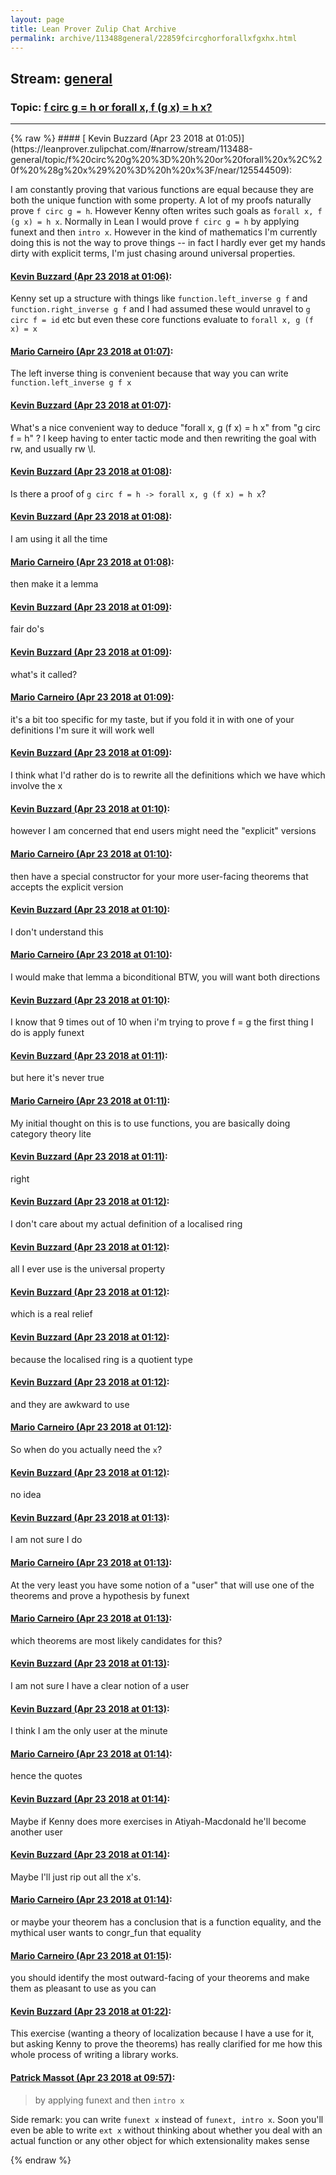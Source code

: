 ```yaml
---
layout: page
title: Lean Prover Zulip Chat Archive 
permalink: archive/113488general/22859fcircghorforallxfgxhx.html
---
```


## Stream: [general](https://leanprover-community.github.io/archive/113488general/index.html)
### Topic: [f circ g = h or forall x, f (g x) = h x?](https://leanprover-community.github.io/archive/113488general/22859fcircghorforallxfgxhx.html)

---

<base href="https://leanprover.zulipchat.com">
{% raw %}
#### [ Kevin Buzzard (Apr 23 2018 at 01:05)](https://leanprover.zulipchat.com/#narrow/stream/113488-general/topic/f%20circ%20g%20%3D%20h%20or%20forall%20x%2C%20f%20%28g%20x%29%20%3D%20h%20x%3F/near/125544509):
<p>I am constantly proving that various functions are equal because they are both the unique function with some property. A lot of my proofs naturally prove <code>f circ g = h</code>. However Kenny often writes such goals as <code>forall x, f (g x) = h x</code>. Normally in Lean I would prove <code>f circ g = h</code>  by applying funext and then <code>intro x</code>. However in the kind of mathematics I'm currently doing this is not the way to prove things -- in fact I hardly ever get my hands dirty with explicit terms, I'm just chasing around universal properties.</p>

#### [ Kevin Buzzard (Apr 23 2018 at 01:06)](https://leanprover.zulipchat.com/#narrow/stream/113488-general/topic/f%20circ%20g%20%3D%20h%20or%20forall%20x%2C%20f%20%28g%20x%29%20%3D%20h%20x%3F/near/125544552):
<p>Kenny set up a structure with things like <code>function.left_inverse g f</code> and <code>function.right_inverse g f</code> and I had assumed these would unravel to <code>g circ f = id</code> etc but even these core functions evaluate to <code>forall x, g (f x) = x</code></p>

#### [ Mario Carneiro (Apr 23 2018 at 01:07)](https://leanprover.zulipchat.com/#narrow/stream/113488-general/topic/f%20circ%20g%20%3D%20h%20or%20forall%20x%2C%20f%20%28g%20x%29%20%3D%20h%20x%3F/near/125544560):
<p>The left inverse thing is convenient because that way you can write <code>function.left_inverse g f x</code></p>

#### [ Kevin Buzzard (Apr 23 2018 at 01:07)](https://leanprover.zulipchat.com/#narrow/stream/113488-general/topic/f%20circ%20g%20%3D%20h%20or%20forall%20x%2C%20f%20%28g%20x%29%20%3D%20h%20x%3F/near/125544561):
<p>What's a nice convenient way to deduce "forall x, g (f x) = h x" from "g circ f = h" ? I keep having to enter tactic mode and then rewriting the goal with rw, and usually rw \l.</p>

#### [ Kevin Buzzard (Apr 23 2018 at 01:08)](https://leanprover.zulipchat.com/#narrow/stream/113488-general/topic/f%20circ%20g%20%3D%20h%20or%20forall%20x%2C%20f%20%28g%20x%29%20%3D%20h%20x%3F/near/125544600):
<p>Is there a proof of <code>g circ f = h -&gt; forall x, g (f x) = h x</code>?</p>

#### [ Kevin Buzzard (Apr 23 2018 at 01:08)](https://leanprover.zulipchat.com/#narrow/stream/113488-general/topic/f%20circ%20g%20%3D%20h%20or%20forall%20x%2C%20f%20%28g%20x%29%20%3D%20h%20x%3F/near/125544601):
<p>I am using it all the time</p>

#### [ Mario Carneiro (Apr 23 2018 at 01:08)](https://leanprover.zulipchat.com/#narrow/stream/113488-general/topic/f%20circ%20g%20%3D%20h%20or%20forall%20x%2C%20f%20%28g%20x%29%20%3D%20h%20x%3F/near/125544603):
<p>then make it a lemma</p>

#### [ Kevin Buzzard (Apr 23 2018 at 01:09)](https://leanprover.zulipchat.com/#narrow/stream/113488-general/topic/f%20circ%20g%20%3D%20h%20or%20forall%20x%2C%20f%20%28g%20x%29%20%3D%20h%20x%3F/near/125544606):
<p>fair do's</p>

#### [ Kevin Buzzard (Apr 23 2018 at 01:09)](https://leanprover.zulipchat.com/#narrow/stream/113488-general/topic/f%20circ%20g%20%3D%20h%20or%20forall%20x%2C%20f%20%28g%20x%29%20%3D%20h%20x%3F/near/125544612):
<p>what's it called?</p>

#### [ Mario Carneiro (Apr 23 2018 at 01:09)](https://leanprover.zulipchat.com/#narrow/stream/113488-general/topic/f%20circ%20g%20%3D%20h%20or%20forall%20x%2C%20f%20%28g%20x%29%20%3D%20h%20x%3F/near/125544615):
<p>it's a bit too specific for my taste, but if you fold it in with one of your definitions I'm sure it will work well</p>

#### [ Kevin Buzzard (Apr 23 2018 at 01:09)](https://leanprover.zulipchat.com/#narrow/stream/113488-general/topic/f%20circ%20g%20%3D%20h%20or%20forall%20x%2C%20f%20%28g%20x%29%20%3D%20h%20x%3F/near/125544618):
<p>I think what I'd rather do is to rewrite all the definitions which we have which involve the x</p>

#### [ Kevin Buzzard (Apr 23 2018 at 01:10)](https://leanprover.zulipchat.com/#narrow/stream/113488-general/topic/f%20circ%20g%20%3D%20h%20or%20forall%20x%2C%20f%20%28g%20x%29%20%3D%20h%20x%3F/near/125544672):
<p>however I am concerned that end users might need the "explicit" versions</p>

#### [ Mario Carneiro (Apr 23 2018 at 01:10)](https://leanprover.zulipchat.com/#narrow/stream/113488-general/topic/f%20circ%20g%20%3D%20h%20or%20forall%20x%2C%20f%20%28g%20x%29%20%3D%20h%20x%3F/near/125544675):
<p>then have a special constructor for your more user-facing theorems that accepts the explicit version</p>

#### [ Kevin Buzzard (Apr 23 2018 at 01:10)](https://leanprover.zulipchat.com/#narrow/stream/113488-general/topic/f%20circ%20g%20%3D%20h%20or%20forall%20x%2C%20f%20%28g%20x%29%20%3D%20h%20x%3F/near/125544677):
<p>I don't understand this</p>

#### [ Mario Carneiro (Apr 23 2018 at 01:10)](https://leanprover.zulipchat.com/#narrow/stream/113488-general/topic/f%20circ%20g%20%3D%20h%20or%20forall%20x%2C%20f%20%28g%20x%29%20%3D%20h%20x%3F/near/125544678):
<p>I would make that lemma a biconditional BTW, you will want both directions</p>

#### [ Kevin Buzzard (Apr 23 2018 at 01:10)](https://leanprover.zulipchat.com/#narrow/stream/113488-general/topic/f%20circ%20g%20%3D%20h%20or%20forall%20x%2C%20f%20%28g%20x%29%20%3D%20h%20x%3F/near/125544679):
<p>I know that 9 times out of 10 when i'm trying to prove f = g the first thing I do is apply funext</p>

#### [ Kevin Buzzard (Apr 23 2018 at 01:11)](https://leanprover.zulipchat.com/#narrow/stream/113488-general/topic/f%20circ%20g%20%3D%20h%20or%20forall%20x%2C%20f%20%28g%20x%29%20%3D%20h%20x%3F/near/125544682):
<p>but here it's never true</p>

#### [ Mario Carneiro (Apr 23 2018 at 01:11)](https://leanprover.zulipchat.com/#narrow/stream/113488-general/topic/f%20circ%20g%20%3D%20h%20or%20forall%20x%2C%20f%20%28g%20x%29%20%3D%20h%20x%3F/near/125544687):
<p>My initial thought on this is to use functions, you are basically doing category theory lite</p>

#### [ Kevin Buzzard (Apr 23 2018 at 01:11)](https://leanprover.zulipchat.com/#narrow/stream/113488-general/topic/f%20circ%20g%20%3D%20h%20or%20forall%20x%2C%20f%20%28g%20x%29%20%3D%20h%20x%3F/near/125544689):
<p>right</p>

#### [ Kevin Buzzard (Apr 23 2018 at 01:12)](https://leanprover.zulipchat.com/#narrow/stream/113488-general/topic/f%20circ%20g%20%3D%20h%20or%20forall%20x%2C%20f%20%28g%20x%29%20%3D%20h%20x%3F/near/125544691):
<p>I don't care about my actual definition of a localised ring</p>

#### [ Kevin Buzzard (Apr 23 2018 at 01:12)](https://leanprover.zulipchat.com/#narrow/stream/113488-general/topic/f%20circ%20g%20%3D%20h%20or%20forall%20x%2C%20f%20%28g%20x%29%20%3D%20h%20x%3F/near/125544730):
<p>all I ever use is the universal property</p>

#### [ Kevin Buzzard (Apr 23 2018 at 01:12)](https://leanprover.zulipchat.com/#narrow/stream/113488-general/topic/f%20circ%20g%20%3D%20h%20or%20forall%20x%2C%20f%20%28g%20x%29%20%3D%20h%20x%3F/near/125544731):
<p>which is a real relief</p>

#### [ Kevin Buzzard (Apr 23 2018 at 01:12)](https://leanprover.zulipchat.com/#narrow/stream/113488-general/topic/f%20circ%20g%20%3D%20h%20or%20forall%20x%2C%20f%20%28g%20x%29%20%3D%20h%20x%3F/near/125544733):
<p>because the localised ring is a quotient type</p>

#### [ Kevin Buzzard (Apr 23 2018 at 01:12)](https://leanprover.zulipchat.com/#narrow/stream/113488-general/topic/f%20circ%20g%20%3D%20h%20or%20forall%20x%2C%20f%20%28g%20x%29%20%3D%20h%20x%3F/near/125544735):
<p>and they are awkward to use</p>

#### [ Mario Carneiro (Apr 23 2018 at 01:12)](https://leanprover.zulipchat.com/#narrow/stream/113488-general/topic/f%20circ%20g%20%3D%20h%20or%20forall%20x%2C%20f%20%28g%20x%29%20%3D%20h%20x%3F/near/125544740):
<p>So when do you actually need the <code>x</code>?</p>

#### [ Kevin Buzzard (Apr 23 2018 at 01:12)](https://leanprover.zulipchat.com/#narrow/stream/113488-general/topic/f%20circ%20g%20%3D%20h%20or%20forall%20x%2C%20f%20%28g%20x%29%20%3D%20h%20x%3F/near/125544741):
<p>no idea</p>

#### [ Kevin Buzzard (Apr 23 2018 at 01:13)](https://leanprover.zulipchat.com/#narrow/stream/113488-general/topic/f%20circ%20g%20%3D%20h%20or%20forall%20x%2C%20f%20%28g%20x%29%20%3D%20h%20x%3F/near/125544749):
<p>I am not sure I do</p>

#### [ Mario Carneiro (Apr 23 2018 at 01:13)](https://leanprover.zulipchat.com/#narrow/stream/113488-general/topic/f%20circ%20g%20%3D%20h%20or%20forall%20x%2C%20f%20%28g%20x%29%20%3D%20h%20x%3F/near/125544750):
<p>At the very least you have some notion of a "user" that will use one of the theorems and prove a hypothesis by funext</p>

#### [ Mario Carneiro (Apr 23 2018 at 01:13)](https://leanprover.zulipchat.com/#narrow/stream/113488-general/topic/f%20circ%20g%20%3D%20h%20or%20forall%20x%2C%20f%20%28g%20x%29%20%3D%20h%20x%3F/near/125544753):
<p>which theorems are most likely candidates for this?</p>

#### [ Kevin Buzzard (Apr 23 2018 at 01:13)](https://leanprover.zulipchat.com/#narrow/stream/113488-general/topic/f%20circ%20g%20%3D%20h%20or%20forall%20x%2C%20f%20%28g%20x%29%20%3D%20h%20x%3F/near/125544755):
<p>I am not sure I have a clear notion of a user</p>

#### [ Kevin Buzzard (Apr 23 2018 at 01:13)](https://leanprover.zulipchat.com/#narrow/stream/113488-general/topic/f%20circ%20g%20%3D%20h%20or%20forall%20x%2C%20f%20%28g%20x%29%20%3D%20h%20x%3F/near/125544756):
<p>I think I am the only user at the minute</p>

#### [ Mario Carneiro (Apr 23 2018 at 01:14)](https://leanprover.zulipchat.com/#narrow/stream/113488-general/topic/f%20circ%20g%20%3D%20h%20or%20forall%20x%2C%20f%20%28g%20x%29%20%3D%20h%20x%3F/near/125544794):
<p>hence the quotes</p>

#### [ Kevin Buzzard (Apr 23 2018 at 01:14)](https://leanprover.zulipchat.com/#narrow/stream/113488-general/topic/f%20circ%20g%20%3D%20h%20or%20forall%20x%2C%20f%20%28g%20x%29%20%3D%20h%20x%3F/near/125544799):
<p>Maybe if Kenny does more exercises in Atiyah-Macdonald he'll become another user</p>

#### [ Kevin Buzzard (Apr 23 2018 at 01:14)](https://leanprover.zulipchat.com/#narrow/stream/113488-general/topic/f%20circ%20g%20%3D%20h%20or%20forall%20x%2C%20f%20%28g%20x%29%20%3D%20h%20x%3F/near/125544801):
<p>Maybe I'll just rip out all the x's.</p>

#### [ Mario Carneiro (Apr 23 2018 at 01:14)](https://leanprover.zulipchat.com/#narrow/stream/113488-general/topic/f%20circ%20g%20%3D%20h%20or%20forall%20x%2C%20f%20%28g%20x%29%20%3D%20h%20x%3F/near/125544802):
<p>or maybe your theorem has a conclusion that is a function equality, and the mythical user wants to congr_fun that equality</p>

#### [ Mario Carneiro (Apr 23 2018 at 01:15)](https://leanprover.zulipchat.com/#narrow/stream/113488-general/topic/f%20circ%20g%20%3D%20h%20or%20forall%20x%2C%20f%20%28g%20x%29%20%3D%20h%20x%3F/near/125544810):
<p>you should identify the most outward-facing of your theorems and make them as pleasant to use as you can</p>

#### [ Kevin Buzzard (Apr 23 2018 at 01:22)](https://leanprover.zulipchat.com/#narrow/stream/113488-general/topic/f%20circ%20g%20%3D%20h%20or%20forall%20x%2C%20f%20%28g%20x%29%20%3D%20h%20x%3F/near/125545016):
<p>This exercise (wanting a theory of localization because I have a use for it, but asking Kenny to prove the theorems) has really clarified for me how this whole process of writing a library works.</p>

#### [ Patrick Massot (Apr 23 2018 at 09:57)](https://leanprover.zulipchat.com/#narrow/stream/113488-general/topic/f%20circ%20g%20%3D%20h%20or%20forall%20x%2C%20f%20%28g%20x%29%20%3D%20h%20x%3F/near/125558389):
<blockquote>
<p>by applying funext and then <code>intro x</code></p>
</blockquote>
<p>Side remark: you can write <code>funext x</code> instead of <code>funext, intro x</code>. Soon you'll even be able to write <code>ext x</code> without thinking about whether you deal with an actual function or any other object for which extensionality makes sense</p>


{% endraw %}

